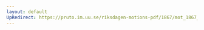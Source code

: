 ```yaml
---
layout: default
UpRedirect: https://pruto.im.uu.se/riksdagen-motions-pdf/1867/mot_1867__ak__115/mot_1867__ak__115-002.pdf
---
```

